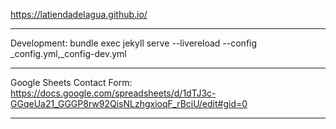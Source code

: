 
https://latiendadelagua.github.io/

---

Development:
bundle exec jekyll serve --livereload --config _config.yml,_config-dev.yml

---

Google Sheets Contact Form:
https://docs.google.com/spreadsheets/d/1dTJ3c-GGqeUa21_GGGP8rw92QisNLzhgxioqF_rBciU/edit#gid=0

---

